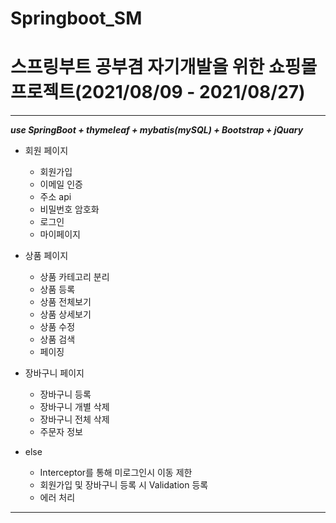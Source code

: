 # Springboot_SM
# 스프링부트 공부겸 자기개발을 위한 쇼핑몰 프로젝트(2021/08/09 - 2021/08/27)
---
***use SpringBoot + thymeleaf + mybatis(mySQL) + Bootstrap + jQuary***

- 회원 페이지
	- 회원가입
	- 이메일 인증
	- 주소 api
	- 비밀번호 암호화
	- 로그인
	- 마이페이지			

- 상품 페이지
	- 상품 카테고리 분리
	- 상품 등록
	- 상품 전체보기
	- 상품 상세보기
	- 상품 수정
	- 상품 검색
	- 페이징

- 장바구니 페이지
	- 장바구니 등록
	- 장바구니 개별 삭제
	- 장바구니 전체 삭제
	- 주문자 정보
- else
	- Interceptor를 통해 미로그인시 이동 제한
	- 회원가입 및 장바구니 등록 시 Validation 등록
	- 에러 처리
---
